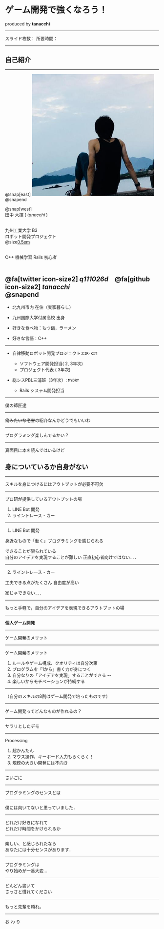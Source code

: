 # ゲーム開発で強くなろう！
  produced by **tanacchi**

---

スライド枚数：
所要時間：

---

## 自己紹介

---
@snap[east]
<img src="rogue_game/assets/tanacchi.jpeg" />
@snapend

@snap[west]
<br>
田中 大揮 ( *tanacchi* )<br><br>

九州工業大学 B3  
ロボット開発プロジェクト  
@size[0.5em](つくばチャレンジに参加)<br><br>

C++ 機械学習 Rails 初心者  <br><br>

@fa[twitter icon-size2] *q111026d*　@fa[github  icon-size2] *tanacchi*  
@snapend
---

* 北九州市内 在住（実家暮らし）
* 九州国際大学付属高校 出身

* 好きな食べ物：もつ鍋，ラーメン
* 好きな言語：C++

---

* 自律移動ロボット開発プロジェクト:`CIR-KIT`   
  - ソフトウェア開発担当( 2, 3年次)  
  - プロジェクト代表    (    3年次)  

* 総シスPBL三浦班（3年次）: `MYDRY`  
  - Rails システム開発担当  

---

僕の師匠達

---

俺~~みたいな老害~~の紹介なんかどうでもいいわ

---

プログラミング楽しんでるかい？

---

真面目に本を読んではいるけど
## 身についているか自身がない

---

スキルを身につけるにはアウトプットが必要不可欠

---

プロ研が提供しているアウトプットの場

1. LINE Bot 開発
2. ライントレース・カー

---

1. LINE Bot 開発

身近なもので「動く」プログラミングを感じられる

できることが限られている  
自分のアイデアを実現することが難しい
正直初心者向けではない．．．

---

2. ライントレース・カー

工夫できる点がたくさん
自由度が高い

家じゃできない．．．

---

もっと手軽で，自分のアイデアを表現できるアウトプットの場

---

**個人ゲーム開発**

---

ゲーム開発のメリット

---

ゲーム開発のメリット
1. ルールやゲーム構成、クオリティは自分次第
2. プログラムを「1から」書く力が身につく
3. 自分なりの「アイデアを実現」することができる --
4. 楽しいからモチベーションが持続する

---

（自分のスキルの8割はゲーム開発で培ったものです）

---

ゲーム開発ってどんなものが作れるの？

---

サラリとしたデモ

---

Processing

1. 超かんたん
2. マウス操作，キーボード入力もらくらく！
3. 規模の大きい開発には不向き

---

さいごに

---

プログラミングのセンスとは

---

僕には向いてないと思っていました．

---

どれだけ好きになれて  
どれだけ時間をかけられるか

---

楽しい、と感じられたなら  
あなたには十分センスがあります．

---

プログラミングは  
やり始めが一番大変...

---

どんどん書いて  
さっさと慣れてください

---

もっと先輩を頼れ。

---

お  わ  り
